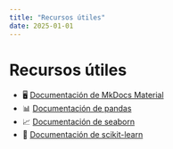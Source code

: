 ```yaml
---
title: "Recursos útiles"
date: 2025-01-01
---
```


# Recursos útiles  
 
- 🖥️ [Documentación de MkDocs Material](https://squidfunk.github.io/mkdocs-material/)  
- 📊 [Documentación de pandas](https://pandas.pydata.org/docs/)  
- 📈 [Documentación de seaborn](https://seaborn.pydata.org/)  
- 🤖 [Documentación de scikit-learn](https://scikit-learn.org/stable/)  
